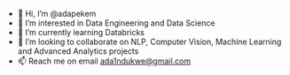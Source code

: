 - 👋 Hi, I’m @adapekem
- 👀 I’m interested in Data Engineering and Data Science
- 🌱 I’m currently learning Databricks
- 💞️ I’m looking to collaborate on NLP, Computer Vision, Machine Learning and Advanced Analytics projects
- 📫 Reach me on email ada1ndukwe@gmail.com

<!---
adapekem/adapekem is a ✨ special ✨ repository because its `README.md` (this file) appears on your GitHub profile.
You can click the Preview link to take a look at your changes.
--->
